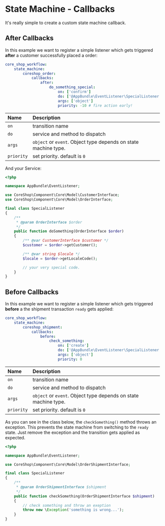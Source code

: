 # State Machine - Callbacks

It's really simple to create a custom state machine callback.

## After Callbacks

In this example we want to register a simple listener which gets triggered **after** a customer successfully placed a
order:

```yml
core_shop_workflow:
    state_machine:
        coreshop_order:
            callbacks:
                after:
                    do_something_special:
                        on: ['confirm']
                        do: ['@AppBundle\EventListener\SpecialListener', 'doSomething']
                        args: ['object']
                        priority: -10 # fire action early!
```

| Name       | Description                                                     |
|:-----------|:----------------------------------------------------------------|
| `on`       | transition name                                                 |
| `do`       | service and method to dispatch                                  |
| `args`     | `object` or `event`. Object type depends on state machine type. |
| `priority` | set priority. default is `0`                                    |

And your Service:

```php
<?php

namespace AppBundle\EventListener;

use CoreShop\Component\Core\Model\CustomerInterface;
use CoreShop\Component\Core\Model\OrderInterface;

final class SpecialListener
{
    /**
     * @param OrderInterface $order
     */
    public function doSomething(OrderInterface $order)
    {
        /** @var CustomerInterface $customer */
        $customer = $order->getCustomer();

        /** @var string $locale */
        $locale = $order->getLocaleCode();

        // your very special code.
    }
}
```

## Before Callbacks

In this example we want to register a simple listener which gets triggered **before** a the shipment transaction `ready`
gets applied:

```yml
core_shop_workflow:
    state_machine:
        coreshop_shipment:
            callbacks:
                before:
                    check_something:
                        on: ['create']
                        do: ['@AppBundle\EventListener\SpecialListener', 'checkSomething']
                        args: ['object']
                        priority: 0
```

| Name       | Description                                                     |
|:-----------|:----------------------------------------------------------------|
| `on`       | transition name                                                 |
| `do`       | service and method to dispatch                                  |
| `args`     | `object` or `event`. Object type depends on state machine type. |
| `priority` | set priority. default is `0`                                    |

As you can see in the class below, the `checkSomething()` method throws an exception.
This prevents the state machine from switching to the `ready` state.
Just remove the exception and the transition gets applied as expected.

```php
<?php

namespace AppBundle\EventListener;

use CoreShop\Component\Core\Model\OrderShipmentInterface;

final class SpecialListener
{
    /**
     * @param OrderShipmentInterface $shipment
     */
    public function checkSomething(OrderShipmentInterface $shipment)
    {
        // check something and throw an exeption
        throw new \Exception('something is wrong...');
    }
}
```
